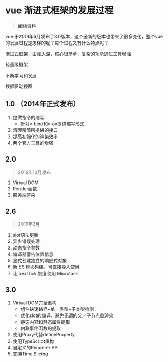 # vue 渐进式框架的发展过程

> [阅读资料](https://juejin.im/post/5c7c97f6f265da2de7136c59)

vue 于2019年6月发布了3.0版本，这个全新的版本也带来了很多变化，整个vue的发展过程是怎样的呢？每个过程又有什么特点呢？

渐进式框架：由浅入深，核心很简单，复杂的功能通过工具增强

轻量级框架

不断学习和发展

数据驱动视图

## 1.0 （2014年正式发布）

1. 提供指令的缩写
   * 针对v-bind和v-on提供缩写形式
2. 清理精简所提供的接口
3. 提高初始化的渲染效率
4. 两个官方工具的增强

## 2.0

> 2016年10月发布

1. Virtual DOM
2. Render函数
3. 服务端渲染

## 2.6

> 2019年2月

1. slot语法更新
2. 异步错误处理
3. 动态指令参数
4. 编译器警告位置信息
5. 显式创建独立的响应式对象
6. 新 ES 模块构建，可直接导入使用
7. 让 nextTick 恢复使用 Microtask

## 3.0

1. Virtual DOM完全重构
   * 组件快速路径+单一类型+子类型检测：
   * 优化slot的编译，避免无谓的父／子节点重渲染
   * 静态内容和静态属性提取
   * 内联事件函数的提取
2. 使用Proxy代替defineProperty
3. 使用TypeScript重构
4. 自定义的Renderer API
5. 支持Time Slicing
